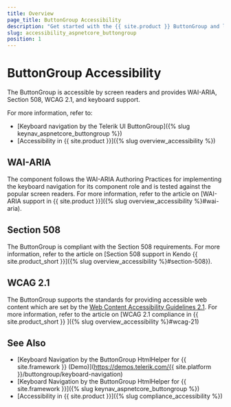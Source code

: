 ```yaml
---
title: Overview
page_title: ButtonGroup Accessibility
description: "Get started with the {{ site.product }} ButtonGroup and learn about its accessibility support for WAI-ARIA, Section 508, and WCAG 2.1."
slug: accessibility_aspnetcore_buttongroup
position: 1
---
```


# ButtonGroup Accessibility

The ButtonGroup is accessible by screen readers and provides WAI-ARIA, Section 508, WCAG 2.1, and keyboard support.

For more information, refer to:
* [Keyboard navigation by the Telerik UI ButtonGroup]({% slug keynav_aspnetcore_buttongroup %})
* [Accessibility in {{ site.product }}]({% slug overview_accessibility %})

## WAI-ARIA

The component follows the WAI-ARIA Authoring Practices for implementing the keyboard navigation for its component role and is tested against the popular screen readers. For more information, refer to the article on [WAI-ARIA support in {{ site.product }}]({% slug overview_accessibility %}#wai-aria).

## Section 508

The ButtonGroup is compliant with the Section 508 requirements. For more information, refer to the article on [Section 508 support in Kendo {{ site.product_short }}]({% slug overview_accessibility %}#section-508}).

## WCAG 2.1

The ButtonGroup supports the standards for providing accessible web content which are set by the [Web Content Accessibility Guidelines 2.1](https://www.w3.org/TR/WCAG/). For more information, refer to the article on [WCAG 2.1 compliance in {{ site.product_short }} ]({% slug overview_accessibility %}#wcag-21)

## See Also

* [Keyboard Navigation by the ButtonGroup HtmlHelper for {{ site.framework }} (Demo)](https://demos.telerik.com/{{ site.platform }}/buttongroup/keyboard-navigation)
* [Keyboard Navigation by the ButtonGroup HtmlHelper for {{ site.framework }}]({% slug keynav_aspnetcore_buttongroup %})
* [Accessibility in {{ site.product }}]({% slug compliance_accessibility %})
